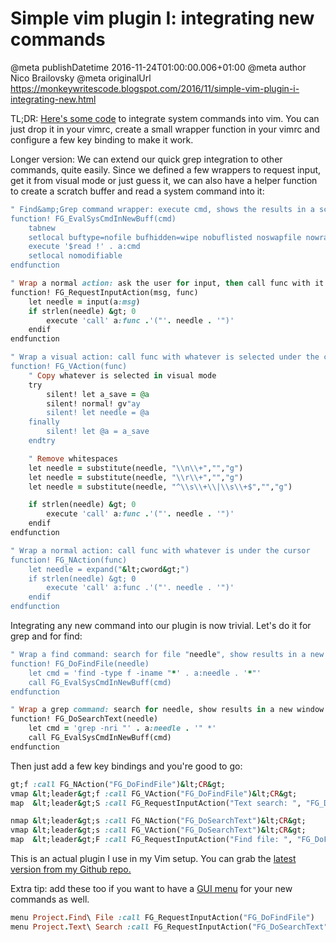# Simple vim plugin I: integrating new commands

@meta publishDatetime 2016-11-24T01:00:00.006+01:00
@meta author Nico Brailovsky
@meta originalUrl https://monkeywritescode.blogspot.com/2016/11/simple-vim-plugin-i-integrating-new.html

TL;DR: [Here's some code](https://github.com/nicolasbrailo/Nico.rc/blob/master/vim/plugins/findgrep.vim) to integrate system commands into vim. You can just drop it in your vimrc, create a small wrapper function in your vimrc and configure a few key binding to make it work.

Longer version:
We can extend our quick grep integration to other commands, quite easily. Since we defined a few wrappers to request input, get it from visual mode or just guess it, we can also have a helper function to create a scratch buffer and read a system command into it:

```ruby
" Find&amp;Grep command wrapper: execute cmd, shows the results in a scratch buffer
function! FG_EvalSysCmdInNewBuff(cmd)
    tabnew
    setlocal buftype=nofile bufhidden=wipe nobuflisted noswapfile nowrap
    execute '$read !' . a:cmd
    setlocal nomodifiable
endfunction

" Wrap a normal action: ask the user for input, then call func with it
function! FG_RequestInputAction(msg, func)
    let needle = input(a:msg)
    if strlen(needle) &gt; 0
        execute 'call' a:func .'("'. needle . '")'
    endif
endfunction

" Wrap a visual action: call func with whatever is selected under the cursor
function! FG_VAction(func)
    " Copy whatever is selected in visual mode
    try
        silent! let a_save = @a
        silent! normal! gv"ay
        silent! let needle = @a
    finally
        silent! let @a = a_save
    endtry

    " Remove whitespaces
    let needle = substitute(needle, "\\n\\+","","g")
    let needle = substitute(needle, "\\r\\+","","g")
    let needle = substitute(needle, "^\\s\\+\\|\\s\\+$","","g")

    if strlen(needle) &gt; 0
        execute 'call' a:func .'("'. needle . '")'
    endif
endfunction

" Wrap a normal action: call func with whatever is under the cursor
function! FG_NAction(func)
    let needle = expand("&lt;cword&gt;")
    if strlen(needle) &gt; 0
        execute 'call' a:func .'("'. needle . '")'
    endif
endfunction
```

Integrating any new command into our plugin is now trivial. Let's do it for grep and for find:

```ruby
" Wrap a find command: search for file "needle", show results in a new window
function! FG_DoFindFile(needle)
    let cmd = 'find -type f -iname "*' . a:needle . '*"'
    call FG_EvalSysCmdInNewBuff(cmd)
endfunction

" Wrap a grep command: search for needle, show results in a new window
function! FG_DoSearchText(needle)
    let cmd = 'grep -nri "' . a:needle . '" *'
    call FG_EvalSysCmdInNewBuff(cmd)
endfunction
```

Then just add a few key bindings and you're good to go:

```ruby
gt;f :call FG_NAction("FG_DoFindFile")&lt;CR&gt;
vmap &lt;leader&gt;f :call FG_VAction("FG_DoFindFile")&lt;CR&gt;
map  &lt;leader&gt;S :call FG_RequestInputAction("Text search: ", "FG_DoSearchText")&lt;CR&gt;

nmap &lt;leader&gt;s :call FG_NAction("FG_DoSearchText")&lt;CR&gt;
vmap &lt;leader&gt;s :call FG_VAction("FG_DoSearchText")&lt;CR&gt;
map  &lt;leader&gt;F :call FG_RequestInputAction("Find file: ", "FG_DoFindFile")&lt;CR&gt;
```

This is an actual plugin I use in my Vim setup. You can grab the [latest version from my Github repo.](https://github.com/nicolasbrailo/Nico.rc/blob/master/vim/plugins/findgrep.vim)

Extra tip: add these too if you want to have a [GUI menu](/blog_md/2015/0402_VimTipIwantmoremenus.md) for your new commands as well.

```ruby
menu Project.Find\ File :call FG_RequestInputAction("FG_DoFindFile")
menu Project.Text\ Search :call FG_RequestInputAction("FG_DoSearchText")
```

